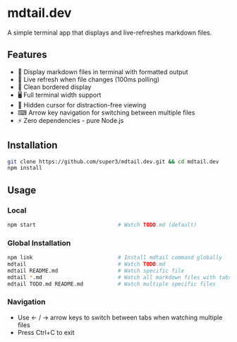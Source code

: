 # mdtail.dev

A simple terminal app that displays and live-refreshes markdown files.

## Features

- 📝  Display markdown files in terminal with formatted output
- 🔄  Live refresh when file changes (100ms polling)
- 🎨  Clean bordered display
- 🖥   Full terminal width support
- 👻  Hidden cursor for distraction-free viewing
- ⌨   Arrow key navigation for switching between multiple files
- ⚡  Zero dependencies - pure Node.js

## Installation

```bash
git clone https://github.com/super3/mdtail.dev.git && cd mdtail.dev
npm install
```

## Usage

### Local
```bash
npm start                          # Watch TODO.md (default)
```

### Global Installation
```bash
npm link                           # Install mdtail command globally
mdtail                             # Watch TODO.md
mdtail README.md                   # Watch specific file
mdtail *.md                        # Watch all markdown files with tabs
mdtail TODO.md README.md           # Watch multiple specific files
```

### Navigation
- Use ← / → arrow keys to switch between tabs when watching multiple files
- Press Ctrl+C to exit